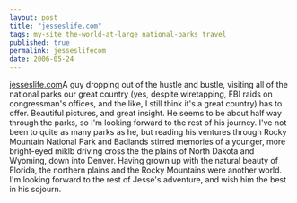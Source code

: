 ```yaml
---
layout: post
title: "jesseslife.com"
tags: my-site the-world-at-large national-parks travel
published: true
permalink: jesseslifecom
date: 2006-05-24
---
```


<a href="http://www.jesseslife.com/">jesseslife.com</a>A guy dropping out of the hustle and bustle, visiting all of the national parks our great country (yes, despite wiretapping, FBI raids on congressman's offices, and the like, I still think it's a great country) has to offer.  Beautiful pictures, and great insight.  He seems to be about half way through the parks, so I'm looking forward to the rest of his journey.  I've not been to quite as many parks as he, but reading his ventures through Rocky Mountain National Park and Badlands stirred memories of a younger, more bright-eyed miklb driving cross the the plains of North Dakota and Wyoming, down into Denver.  Having grown up with the natural beauty of Florida, the northern plains and the Rocky Mountains were another world.  
I'm looking forward to the rest of Jesse's adventure, and wish him the best in his sojourn.

